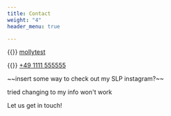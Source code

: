 ```yaml
---
title: Contact
weight: "4"
header_menu: true

---
```

{{<icon class="fa fa-envelope">}} [mollytest](mailto:mhbrownslp@gmail.com)

{{<icon class="fa fa-phone">}} [+49 1111 555555](tel:+201-588-3920)

\~\~insert some way to check out my SLP instagram?\~\~

tried changing to my info won't work

Let us get in touch!